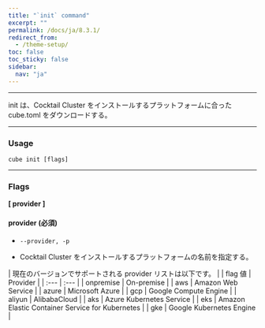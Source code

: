 ```yaml
---
title: "`init` command"
excerpt: ""
permalink: /docs/ja/8.3.1/
redirect_from:
  - /theme-setup/
toc: false
toc_sticky: false
sidebar:
  nav: "ja"
---
```


---
init は、Cocktail Cluster をインストールするプラットフォームに合った cube.toml をダウンロードする。

---

### Usage

`cube init [flags]`

----
### Flags  
**[ provider ]**

#### provider (必須)

* `--provider, -p`

* Cocktail Cluster をインストールするプラットフォームの名前を指定する。

| 現在のバージョンでサポートされる provider リストは以下です。 |
| flag 値 | Provider |
| :--- | :--- |
| onpremise | On-premise |
| aws | Amazon Web Service |
| azure | Microsoft Azure |
| gcp | Google Compute Engine |
| aliyun | AlibabaCloud |
| aks | Azure Kubernetes Service |
| eks | Amazon Elastic Container Service for Kubernetes |
| gke | Google Kubernetes Engine |